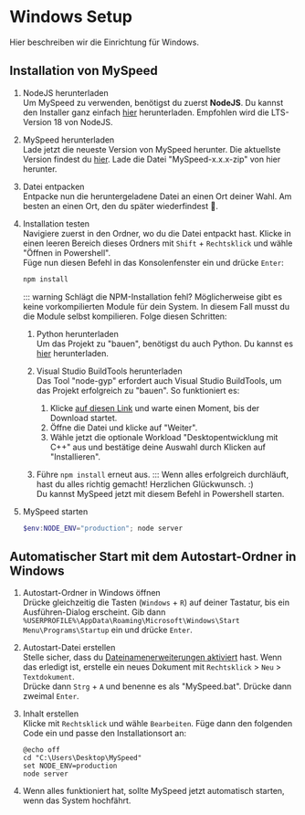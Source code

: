 # Windows Setup
Hier beschreiben wir die Einrichtung für Windows.

## Installation von MySpeed

1. NodeJS herunterladen  
   Um MySpeed zu verwenden, benötigst du zuerst **NodeJS**. Du kannst den Installer ganz einfach [hier](https://nodejs.org/en/download/) herunterladen. Empfohlen wird die LTS-Version 18 von NodeJS.

2. MySpeed herunterladen  
   Lade jetzt die neueste Version von MySpeed herunter. Die aktuellste Version findest du [hier](https://github.com/gnmyt/myspeed/releases/latest). Lade die Datei "MySpeed-x.x.x-zip" von hier herunter.

3. Datei entpacken  
   Entpacke nun die heruntergeladene Datei an einen Ort deiner Wahl. Am besten an einen Ort, den du später wiederfindest 🌚.

4. Installation testen  
   Navigiere zuerst in den Ordner, wo du die Datei entpackt hast. Klicke in einen leeren Bereich dieses Ordners mit `Shift` + `Rechtsklick` und wähle "Öffnen in Powershell".  
   Füge nun diesen Befehl in das Konsolenfenster ein und drücke `Enter`:
   ```sh
   npm install
   ```

   ::: warning Schlägt die NPM-Installation fehl?
   Möglicherweise gibt es keine vorkompilierten Module für dein System. In diesem Fall musst du die Module selbst kompilieren.
   Folge diesen Schritten:

   1. Python herunterladen  
      Um das Projekt zu "bauen", benötigst du auch Python. Du kannst es [hier](https://www.python.org/downloads/) herunterladen.

   2. Visual Studio BuildTools herunterladen  
      Das Tool "node-gyp" erfordert auch Visual Studio BuildTools, um das Projekt erfolgreich zu "bauen". So funktioniert es:
      1. Klicke [auf diesen Link](https://visualstudio.microsoft.com/thank-you-downloading-visual-studio/?sku=BuildTools) und warte einen Moment, bis der Download startet.
      2. Öffne die Datei und klicke auf "Weiter".
      3. Wähle jetzt die optionale Workload "Desktopentwicklung mit C++" aus und bestätige deine Auswahl durch Klicken auf "Installieren".
   3. Führe `npm install` erneut aus.
      :::
      Wenn alles erfolgreich durchläuft, hast du alles richtig gemacht! Herzlichen Glückwunsch. :)  
      Du kannst MySpeed jetzt mit diesem Befehl in Powershell starten.

5. MySpeed starten
   ```powershell
   $env:NODE_ENV="production"; node server
   ```

## Automatischer Start mit dem Autostart-Ordner in Windows

1. Autostart-Ordner in Windows öffnen  
   Drücke gleichzeitig die Tasten (`Windows` + `R`) auf deiner Tastatur, bis ein Ausführen-Dialog erscheint. Gib dann `%USERPROFILE%\AppData\Roaming\Microsoft\Windows\Start Menu\Programs\Startup` ein und drücke `Enter`.

2. Autostart-Datei erstellen  
   Stelle sicher, dass du [Dateinamenerweiterungen aktiviert](https://support.microsoft.com/en-us/windows/common-file-name-extensions-in-windows-da4a4430-8e76-89c5-59f7-1cdbbc75cb01) hast. Wenn das erledigt ist, erstelle ein neues Dokument mit `Rechtsklick` > `Neu` > `Textdokument`.  
   Drücke dann `Strg` + `A` und benenne es als "MySpeed.bat". Drücke dann zweimal `Enter`.

3. Inhalt erstellen  
   Klicke mit `Rechtsklick` und wähle `Bearbeiten`. Füge dann den folgenden Code ein und passe den Installationsort an:
   ```batch
   @echo off
   cd "C:\Users\Desktop\MySpeed"
   set NODE_ENV=production
   node server
   ```

4. Wenn alles funktioniert hat, sollte MySpeed jetzt automatisch starten, wenn das System hochfährt.
